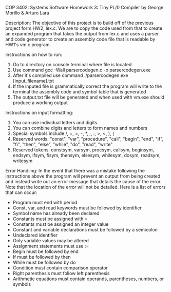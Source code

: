 COP 3402: Systems Software
Homework 3: Tiny PL/0 Compiler
by George Morillo & Arturo Lara

Description: The objective of this project is to build off of the previous project form HW2, lex.c. We are to copy the code used from that to create an expanded program that takes the output from lex.c and uses a parser and code generator to create an assembly code file that is readable by HW1's vm.c program.

Instructions on how to run:
1. Go to directory on console terminal where file is located 
2. Use command gcc -Wall parsercodegen.c -o parsercodegen.exe
3. After it's compiled use command ./parsercodegen.exe [input_filename].txt
4. If the inputed file is grammatically correct the program will write to the terminal the assembly code and symbol table that is generated
5. The output.txt file will be generated and when used with vm.exe should produce a working output

Instructions on input formatting:
1. You can use individual letters and digits
2. You can combine digits and letters to form names and numbers
3. Special symbols include /, +, =, -, *, ;, :, >, <, ), (
4. Reserved words: "const", "var", "procedure", "call", "begin", "end", "if", "fi", "then", "else", "while", "do", "read", "write"
5. Reserved tokens: constsym, varsym, procsym, callsym, beginsym, endsym, ifsym, fisym, thensym, elsesym, whilesym, dosym, readsym, writesym

Error Handling:
In the event that there was a mistake following the instructions above the program will prevent an output from being created and instead write out an error message that details the cause of the error. Note that the location of the error will not be detailed. 
Here is a list of errors that can occur:
* Program must end with period
* Const, var, and read keywords must be followed by identifier
* Symbol name has already been declared
* Constants must be assigned with =
* Constants must be assigned an integer value
* Constant and variable declarations must be followed by a semicolon
* Undeclared identifier
* Only variable values may be altered
* Assignment statements must use :=
* Begin must be followed by end
* If must be followed by then
* While must be followed by do
* Condition must contain comparison operator
* Right parenthesis must follow left parenthesis
* Arithmetic equations must contain operands, parentheses, numbers, or symbols
